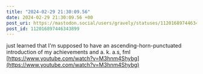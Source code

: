 ```yaml
---
title: "2024-02-29 21:30:09.56"
date: 2024-02-29 21:30:09.56 +00
post_uri: https://mastodon.social/users/gravely/statuses/112016897446343899
post_id: 112016897446343899
---
```

just learned that I'm supposed to have an ascending-horn-punctuated introduction of my achievements and a. k. a.s, fml [https://www.youtube.com/watch?v=M3hnm4Shybg](https://www.youtube.com/watch?v=M3hnm4Shybg)


